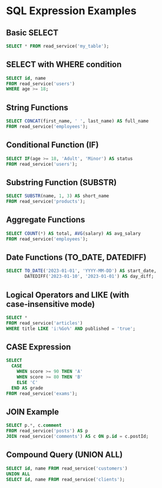 # SQL Expression Examples

## Basic SELECT
```sql
SELECT * FROM read_service('my_table');
```

## SELECT with WHERE condition
```sql
SELECT id, name
FROM read_service('users')
WHERE age >= 18;
```

## String Functions
```sql
SELECT CONCAT(first_name, ' ', last_name) AS full_name
FROM read_service('employees');
```

## Conditional Function (IF)
```sql
SELECT IF(age >= 18, 'Adult', 'Minor') AS status
FROM read_service('users');
```

## Substring Function (SUBSTR)
```sql
SELECT SUBSTR(name, 1, 3) AS short_name
FROM read_service('products');
```

## Aggregate Functions
```sql
SELECT COUNT(*) AS total, AVG(salary) AS avg_salary
FROM read_service('employees');
```

## Date Functions (TO_DATE, DATEDIFF)
```sql
SELECT TO_DATE('2023-01-01', 'YYYY-MM-DD') AS start_date,
       DATEDIFF('2023-01-10', '2023-01-01') AS day_diff;
```

## Logical Operators and LIKE (with case‑insensitive mode)
```sql
SELECT *
FROM read_service('articles')
WHERE title LIKE 'i:%Go%' AND published = 'true';
```

## CASE Expression
```sql
SELECT
  CASE
    WHEN score >= 90 THEN 'A'
    WHEN score >= 80 THEN 'B'
    ELSE 'C'
  END AS grade
FROM read_service('exams');
```

## JOIN Example
```sql
SELECT p.*, c.comment
FROM read_service('posts') AS p
JOIN read_service('comments') AS c ON p.id = c.postId;
```

## Compound Query (UNION ALL)
```sql
SELECT id, name FROM read_service('customers')
UNION ALL
SELECT id, name FROM read_service('clients');
```
